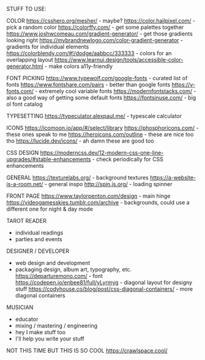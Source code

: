 STUFF TO USE:

COLOR
https://csshero.org/mesher/ - maybe?
https://color.hailpixel.com/ - pick a random color
https://colorffy.com/ - get some palettes together
https://www.joshwcomeau.com/gradient-generator/ - get those gradients looking right
https://mybrandnewlogo.com/color-gradient-generator - gradients for individual elements
https://colorblendy.com/#!/dodge/aabbcc/333333 - colors for an overlapping layout
https://www.learnui.design/tools/accessible-color-generator.html - make colors a11y-friendly

FONT PICKING
https://www.typewolf.com/google-fonts - curated list of fonts
https://www.fontshare.com/pairs - better than google fonts
https://v-fonts.com/ - extremely cool variable fonts
https://modernfontstacks.com/ - also a good way of getting some default fonts
https://fontsinuse.com/ - big ol font catalog

TYPESETTING
https://typeculator.alexpaul.me/ - typescale calculator

ICONS
https://icomoon.io/app/#/select/library
https://phosphoricons.com/ - these ones speak to me
https://heroicons.com/outline - these are nice too tho
https://lucide.dev/icons/ - ah damn these are good too

CSS DESIGN
https://moderncss.dev/12-modern-css-one-line-upgrades/#stable-enhancements - check periodically for CSS enhancements

GENERAL
https://texturelabs.org/ - background textures
https://a-website-is-a-room.net/ - general inspo
http://spin.js.org/ - loading spinner


FRONT PAGE
https://www.taylorpenton.com/design - main hinge
https://videogamesskies.tumblr.com/archive - backgrounds, could use a different one for night & day mode


TAROT READER
- individual readings
- parties and events


DESIGNER / DEVELOPER
- web design and development
- packaging design, album art, typography, etc.
https://departuremono.com/ - font
https://codepen.io/enbee81/full/yLyrmyg - diagonal layout for designy stuff
https://codyhouse.co/blog/post/css-diagonal-containers/ - more diagonal containers


MUSICIAN
- educator
- mixing / mastering / engineering
- hey I make stuff too
- I'll help you write your stuff


NOT THIS TIME BUT THIS IS SO COOL
https://crawlspace.cool/